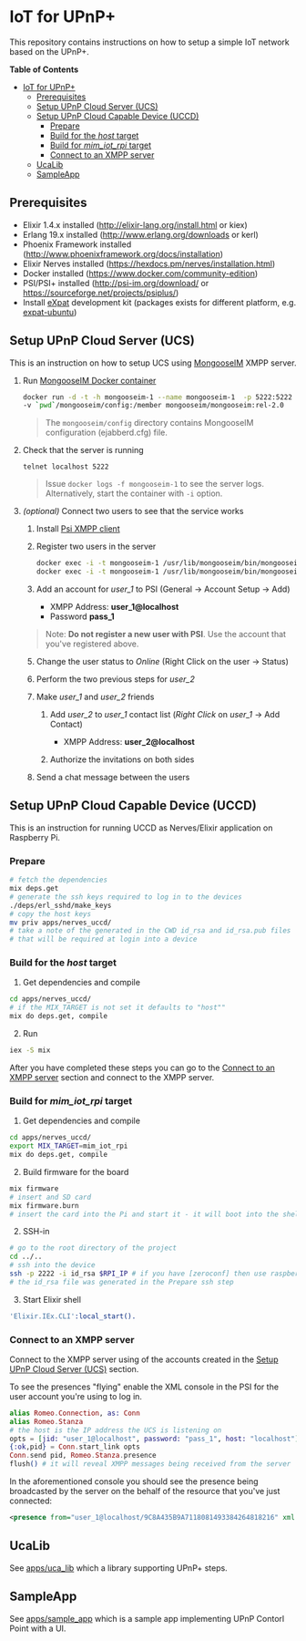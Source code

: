 # IoT for UPnP+

This repository contains instructions on how to setup a simple
IoT network based on the UPnP+.

<!-- markdown-toc start - Don't edit this section. Run M-x markdown-toc-generate-toc again -->
**Table of Contents**

- [IoT for UPnP+](#iot-for-upnp)
    - [Prerequisites](#prerequisites)
    - [Setup UPnP Cloud Server (UCS)](#setup-upnp-cloud-server-ucs)
    - [Setup UPnP Cloud Capable Device (UCCD)](#setup-upnp-cloud-capable-device-uccd)
        - [Prepare](#prepare)
        - [Build for the *host* target](#build-for-the-host-target)
        - [Build for *mim_iot_rpi* target](#build-for-mimiotrpi-target)
        - [Connect to an XMPP server](#connect-to-an-xmpp-server)
    - [UcaLib](#ucalib)
    - [SampleApp](#sampleapp)

<!-- markdown-toc end -->


## Prerequisites

* Elixir 1.4.x installed (http://elixir-lang.org/install.html or kiex)
* Erlang 19.x installed (http://www.erlang.org/downloads or kerl)
* Phoenix Framework installed (http://www.phoenixframework.org/docs/installation)
* Elixir Nerves installed (https://hexdocs.pm/nerves/installation.html)
* Docker installed (https://www.docker.com/community-edition)
* PSI/PSI+ installed (http://psi-im.org/download/ or https://sourceforge.net/projects/psiplus/)
* Install [eXpat] development kit (packages exists for different platform, e.g. [expat-ubuntu](ubuntu))

## Setup UPnP Cloud Server (UCS)

This is an instruction on how to setup UCS using [MongooseIM] XMPP server.


1. Run [MongooseIM Docker container](https://hub.docker.com/r/mongooseim/mongooseim/)

   ```bash 
   docker run -d -t -h mongooseim-1 --name mongooseim-1  -p 5222:5222 \
   -v `pwd`/mongooseim/config:/member mongooseim/mongooseim:rel-2.0
   ```

   > The `mongooseim/config` directory contains MongooseIM configuration 
   > (ejabberd.cfg) file.

2. Check that the server is running

   `telnet localhost 5222`

   > Issue `docker logs -f mongooseim-1` to see the server logs. Alternatively,
   > start the container with `-i` option.

3. *(optional)* Connect two users to see that the service works

    1. Install [Psi XMPP client](http://psi-im.org/)
    1. Register two users in the server
       ```bash
       docker exec -i -t mongooseim-1 /usr/lib/mongooseim/bin/mongooseimctl register user_1 localhost pass_1
       docker exec -i -t mongooseim-1 /usr/lib/mongooseim/bin/mongooseimctl register user_2 localhost pass_2
       ```
    2. Add an account for *user_1* to PSI (General -> Account Setup -> Add)

        * XMPP Address: **user_1@localhost**
        * Password **pass_1**

    > Note: **Do not register a new user with PSI**. Use the account that you've
    > registered above.

    5. Change the user status to *Online* (Right Click on the user -> Status)
    6. Perform the two previous steps for *user_2*
    7. Make *user_1* and *user_2* friends

        1. Add *user_2* to *user_1* contact list (*Right Click* on *user_1* -> Add Contact)
            * XMPP Address: **user_2@localhost**

        1. Authorize the invitations on both sides

    10. Send a chat message between the users


## Setup UPnP Cloud Capable Device (UCCD)

This is an instruction for running UCCD as Nerves/Elixir application
on Raspberry Pi.

### Prepare

```bash
# fetch the dependencies
mix deps.get
# generate the ssh keys required to log in to the devices
./deps/erl_sshd/make_keys
# copy the host keys
mv priv apps/nerves_uccd/
# take a note of the generated in the CWD id_rsa and id_rsa.pub files
# that will be required at login into a device
```

### Build for the *host* target

1. Get dependencies and compile

```bash
cd apps/nerves_uccd/
# if the MIX_TARGET is not set it defaults to "host""
mix do deps.get, compile
```

2. Run

```bash
iex -S mix
```

After you have completed these steps you can go to the
[Connect to an XMPP server](#connect-to-an-xmpp-server) section and connect
to the XMPP server.

### Build for *mim_iot_rpi* target

1. Get dependencies and compile

```bash
cd apps/nerves_uccd/
export MIX_TARGET=mim_iot_rpi
mix do deps.get, compile

```

2. Build firmware for the board

```bash
mix firmware
# insert and SD card
mix firmware.burn
# insert the card into the Pi and start it - it will boot into the shell
```

2. SSH-in

```bash
# go to the root directory of the project
cd ../..
# ssh into the device
ssh -p 2222 -i id_rsa $RPI_IP # if you have [zeroconf] then use raspberrypi.local
# the id_rsa file was generated in the Prepare ssh step
```

3. Start Elixir shell

```erlang
'Elixir.IEx.CLI':local_start().
```

### Connect to an XMPP server

Connect to the XMPP server using of the accounts created in the
[Setup UPnP Cloud Server (UCS)](#setup-upnp-cloud-server-ucs) section.

To see the presences "flying" enable the XML console in the PSI for the
user account you're using to log in.

```elixir
alias Romeo.Connection, as: Conn
alias Romeo.Stanza
# the host is the IP address the UCS is listening on
opts = [jid: "user_1@localhost", password: "pass_1", host: "localhost"]
{:ok,pid} = Conn.start_link opts
Conn.send pid, Romeo.Stanza.presence
flush() # it will reveal XMPP messages being received from the server
```

In the aforementioned console you should see the presence being broadcasted by the
server on the behalf of the resource that you've just connected:

```xml
<presence from="user_1@localhost/9C8A435B9A7118081493384264818216" xml:lang="en" to="user_1@localhost/szm-mac"/>
```

## UcaLib

See [apps/uca_lib](apps/uca_lib) which a library supporting UPnP+ steps.

## SampleApp

See [apps/sample_app](apps/sample_app) which is a sample app implementing UPnP Contorl Point with a UI.

[MongooseIM]: https://github.com/esl/MongooseIM
[Nerves]: http://nerves-project.org/
[eXpat]: http://expat.sourceforge.net/
[expat-ubuntu]: http://packages.ubuntu.com/precise-updates/libexpat1-dev
